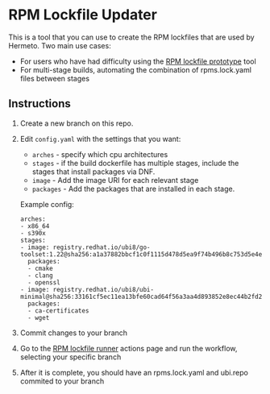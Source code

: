 # RPM Lockfile Updater

This is a tool that you can use to create the RPM lockfiles that are used by Hermeto. Two main use cases:

- For users who have had difficulty using the [RPM lockfile prototype](https://github.com/konflux-ci/rpm-lockfile-prototype) tool
- For multi-stage builds, automating the combination of rpms.lock.yaml files between stages

## Instructions

1. Create a new branch on this repo. 
2. Edit `config.yaml` with the settings that you want:
    - `arches` - specify which cpu architectures
    - `stages` - if the build dockerfile has multiple stages, include the stages that install packages via DNF.
    - `image` - Add the image URI for each relevant stage
    - `packages` - Add the packages that are installed in each stage.

    Example config:

    ```
    arches:
    - x86_64
    - s390x
    stages:
    - image: registry.redhat.io/ubi8/go-toolset:1.22@sha256:a1a37882bbcf1c0f1115d478d5ea9f74b496b8c753d5e4e431a70786e2dbcbfc
      packages:
      - cmake
      - clang
      - openssl
    - image: registry.redhat.io/ubi8/ubi-minimal@sha256:33161cf5ec11ea13bfe60cad64f56a3aa4d893852e8ec44b2fd2a6b40cc38539
      packages:
      - ca-certificates
      - wget
    ```

3. Commit changes to your branch
4. Go to the [RPM lockfile runner](https://github.com/red-hat-data-services/rpm-lockfile-runner/actions/workflows/rpm-lockfile-runner.yml) actions page and run the workflow, selecting your specific branch
5. After it is complete, you should have an rpms.lock.yaml and ubi.repo commited to your branch
